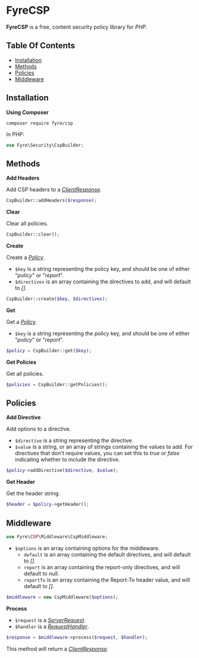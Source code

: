 # FyreCSP

**FyreCSP** is a free, content security policy library for *PHP*.


## Table Of Contents
- [Installation](#installation)
- [Methods](#methods)
- [Policies](#policies)
- [Middleware](#middleware)



## Installation

**Using Composer**

```
composer require fyre/csp
```

In PHP:

```php
use Fyre\Security\CspBuilder;
```


## Methods

**Add Headers**

Add CSP headers to a [*ClientResponse*](https://github.com/elusivecodes/FyreServer#client-responses).

```php
CspBuilder::addHeaders($response);
```

**Clear**

Clear all policies.

```php
CspBuilder::clear();
```

**Create**

Create a [*Policy*](#policies).

- `$key` is a string representing the policy key, and should be one of either "*policy*" or "*report*".
- `$directives` is an array containing the directives to add, and will default to *[]*.

```php
CspBuilder::create($key, $directives);
```

**Get**

Get a [*Policy*](#policies).

- `$key` is a string representing the policy key, and should be one of either "*policy*" or "*report*".

```php
$policy = CspBuilder::get($key);
```

**Get Policies**

Get all policies.

```php
$policies = CspBuilder::getPolicies();
```


## Policies

**Add Directive**

Add options to a directive.

- `$directive` is a string representing the directive.
- `$value` is a string, or an array of strings containing the values to add. For directives that don't require values, you can set this to *true* or *false* indicating whether to include the directive.

```php
$policy->addDirective($directive, $value);
```

**Get Header**

Get the header string.

```php
$header = $policy->getHeader();
```


## Middleware

```php
use Fyre\CSP\Middleware\CspMiddleware;
```

- `$options` is an array containing options for the middleware.
    - `default` is an array containing the default directives, and will default to *[]*.
    - `report` is an array containing the report-only directives, and will default to *null*.
    - `reportTo` is an array containing the Report-To header value, and will default to *[]*.

```php
$middleware = new CspMiddleware($options);
```

**Process**

- `$request` is a [*ServerRequest*](https://github.com/elusivecodes/FyreServer#server-requests).
- `$handler` is a [*RequestHandler*](https://github.com/elusivecodes/FyreMiddleware#request-handlers).

```php
$response = $middleware->process($request, $handler);
```

This method will return a [*ClientResponse*](https://github.com/elusivecodes/FyreServer#client-responses).